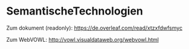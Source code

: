 # SemantischeTechnologien

Zum dokument (readonly): https://de.overleaf.com/read/xtzxfdwfsmyc

Zum WebVOWL: http://vowl.visualdataweb.org/webvowl.html

